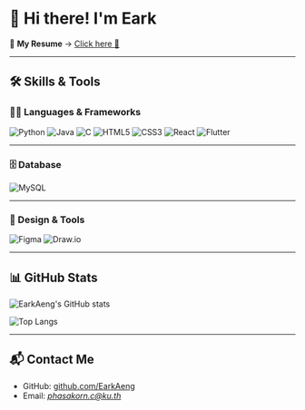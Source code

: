 # 👋 Hi there! I'm Eark

📄 **My Resume** → [Click here 🚀](https://earkaeng.github.io/vite/)  

---

## 🛠️ Skills & Tools

### 👩‍💻 Languages & Frameworks

![Python](https://img.shields.io/badge/Python-3776AB?style=for-the-badge&logo=python&logoColor=white)
![Java](https://img.shields.io/badge/Java-ED8B00?style=for-the-badge&logo=java&logoColor=white)
![C](https://img.shields.io/badge/C-00599C?style=for-the-badge&logo=c&logoColor=white)
![HTML5](https://img.shields.io/badge/HTML5-E34F26?style=for-the-badge&logo=html5&logoColor=white)
![CSS3](https://img.shields.io/badge/CSS3-1572B6?style=for-the-badge&logo=css3&logoColor=white)
![React](https://img.shields.io/badge/React-61DAFB?style=for-the-badge&logo=react&logoColor=black)
![Flutter](https://img.shields.io/badge/Flutter-02569B?style=for-the-badge&logo=flutter&logoColor=white)

---

### 🗄️ Database

![MySQL](https://img.shields.io/badge/MySQL-4479A1?style=for-the-badge&logo=mysql&logoColor=white)

---

### 🎨 Design & Tools

![Figma](https://img.shields.io/badge/Figma-F24E1E?style=for-the-badge&logo=figma&logoColor=white)
![Draw.io](https://img.shields.io/badge/Draw.io-F08705?style=for-the-badge&logo=diagrams-dot-net&logoColor=white)

---

## 📊 GitHub Stats

![EarkAeng's GitHub stats](https://github-readme-stats.vercel.app/api?username=EarkAeng&show_icons=true&theme=tokyonight)

![Top Langs](https://github-readme-stats.vercel.app/api/top-langs/?username=EarkAeng&layout=compact&theme=tokyonight)

---

## 📬 Contact Me

- GitHub: [github.com/EarkAeng](https://github.com/EarkAeng)
- Email: *phasakorn.c@ku.th*

